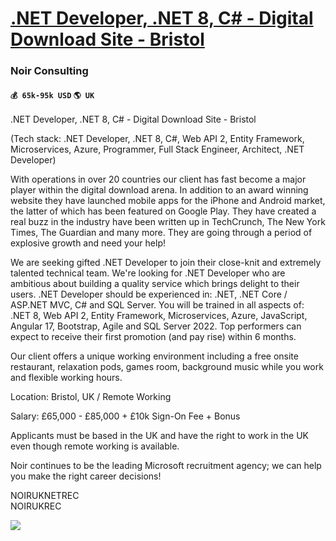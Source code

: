 # [.NET Developer, .NET 8, C# - Digital Download Site - Bristol](https://www.remotewlb.com/apply/net-developer-net-8-c-digital-download-site-bristol)  
### Noir Consulting  
#### `💰 65k-95k USD` `🌎 UK`  

.NET Developer, .NET 8, C# - Digital Download Site - Bristol  
  
(Tech stack: .NET Developer, .NET 8, C#, Web API 2, Entity Framework, Microservices, Azure, Programmer, Full Stack Engineer, Architect, .NET Developer)  
  
With operations in over 20 countries our client has fast become a major player within the digital download arena. In addition to an award winning website they have launched mobile apps for the iPhone and Android market, the latter of which has been featured on Google Play. They have created a real buzz in the industry have been written up in TechCrunch, The New York Times, The Guardian and many more. They are going through a period of explosive growth and need your help!  
  
We are seeking gifted .NET Developer to join their close-knit and extremely talented technical team. We're looking for .NET Developer who are ambitious about building a quality service which brings delight to their users. .NET Developer should be experienced in: .NET, .NET Core / ASP.NET MVC, C# and SQL Server. You will be trained in all aspects of: .NET 8, Web API 2, Entity Framework, Microservices, Azure, JavaScript, Angular 17, Bootstrap, Agile and SQL Server 2022. Top performers can expect to receive their first promotion (and pay rise) within 6 months.  
  
Our client offers a unique working environment including a free onsite restaurant, relaxation pods, games room, background music while you work and flexible working hours.  
  
Location: Bristol, UK / Remote Working  
  
Salary: £65,000 - £85,000 + £10k Sign-On Fee + Bonus  
  
Applicants must be based in the UK and have the right to work in the UK even though remote working is available.  
  
Noir continues to be the leading Microsoft recruitment agency; we can help you make the right career decisions!  
  
NOIRUKNETREC  
NOIRUKREC

![](https://remotive.com/job/track/1897330/blank.gif?source=public_api)

